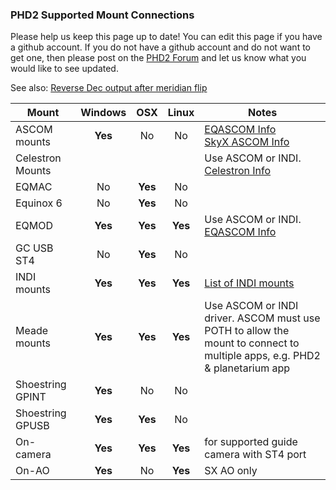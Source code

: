### PHD2 Supported Mount Connections ###

Please help us keep this page up to date!  You can edit this page if you have a github account.  If you do not have a github account and do not want to get one, then please post on the [PHD2 Forum](https://groups.google.com/forum/?fromgroups=#!forum/open-phd-guiding) and let us know what you would like to see updated.

See also: [Reverse Dec output after meridian flip](Reverse-Dec-output-after-meridian-flip)

|Mount|Windows|OSX|Linux|Notes|
|-----|:-----:|:-:|:--:|-----|
| ASCOM mounts| **Yes** | No | No | [EQASCOM Info](EQASCOM-Settings)<br>[SkyX ASCOM Info](SkyX-Settings) |
| Celestron Mounts | | | | Use ASCOM or INDI. [Celestron Info](Celestron-Mount-Connection) |
| EQMAC | No | **Yes** | No |  |
| Equinox 6 | No | **Yes** | No |  |
| EQMOD | **Yes** | **Yes** | **Yes** | Use ASCOM or INDI. [EQASCOM Info](EQASCOM-Settings) |
| GC USB ST4 | No | **Yes** | No |  |
| INDI mounts | **Yes** | **Yes** | **Yes** | [List of INDI mounts](http://www.indilib.org/devices/telescopes.html) |
| Meade mounts | **Yes** | **Yes** | **Yes** | Use ASCOM or INDI driver. ASCOM must use POTH to allow the mount to connect to multiple apps, e.g. PHD2 & planetarium app |
| Shoestring GPINT | **Yes** | No | No |  |
| Shoestring GPUSB | **Yes** | **Yes** | No |  |
| On-camera | **Yes** | **Yes** | **Yes** | for supported guide camera with ST4 port |
| On-AO | **Yes** | No | **Yes** | SX AO only |
